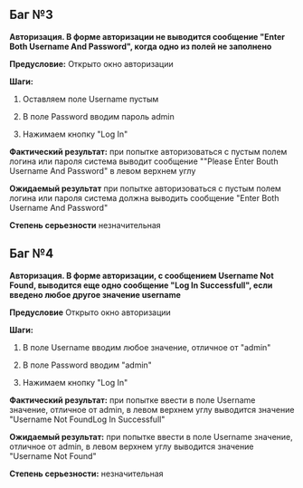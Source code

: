 ## Баг №3

**Авторизация. В форме авторизации не выводится сообщение "Enter Both Username And Password", когда одно из полей не заполнено**

**Предусловие:** Открыто окно авторизации

**Шаги:**

1. Оставляем поле Username пустым

2. В поле Password вводим пароль admin

3. Нажимаем кнопку "Log In"

**Фактический результат:** при попытке авторизоваться с пустым полем логина или пароля система выводит сообщение ""Please Enter Bouth Username And Password" в левом верхнем углу

**Ожидаемый результат** при попытке авторизоваться с пустым полем логина или пароля система должна выводить сообщение "Enter Both Username And Password"

**Степень серьезности** незначительная

## Баг №4

**Авторизация. В форме авторизации, с сообщением Username Not Found, выводится еще одно сообщение "Log In Successfull", если введено любое другое значение username**

**Предусловие** Открыто окно авторизации

**Шаги:** 

1. В поле Username вводим любое значение, отличное от "admin"

2. В поле Password вводим "admin"

3. Нажимаем кнопку "Log In"

**Фактический результат:** при попытке ввести в поле Username значение, отличное от admin, в левом верхнем углу выводится значение "Username Not FoundLog In Successfull"

**Ожидаемый результат:** при попытке ввести в поле Username значение, отличное от admin, в левом верхнем углу выводится значение "Username Not Found"

**Степень серьезности:** незначительная